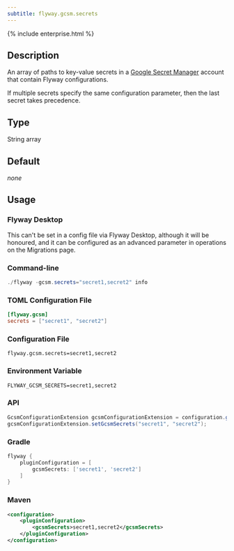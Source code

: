 ```yaml
---
subtitle: flyway.gcsm.secrets
---
```


{% include enterprise.html %}

## Description

An array of paths to key-value secrets in a [Google Secret Manager](Configuration/flyway-namespace/flyway-google-cloud-secret-manager-namespace) account that contain Flyway configurations.

If multiple secrets specify the same configuration parameter, then the last secret takes precedence.

## Type

String array

## Default

<i>none</i>

## Usage

### Flyway Desktop

This can't be set in a config file via Flyway Desktop, although it will be honoured, and it can be configured as an advanced parameter in operations on the Migrations page.

### Command-line

```powershell
./flyway -gcsm.secrets="secret1,secret2" info
```

### TOML Configuration File

```toml
[flyway.gcsm]
secrets = ["secret1", "secret2"]
```

### Configuration File

```properties
flyway.gcsm.secrets=secret1,secret2
```

### Environment Variable

```properties
FLYWAY_GCSM_SECRETS=secret1,secret2
```

### API

```java
GcsmConfigurationExtension gcsmConfigurationExtension = configuration.getConfigurationExtension(GcsmConfigurationExtension.class);
gcsmConfigurationExtension.setGcsmSecrets("secret1", "secret2");
```

### Gradle

```groovy
flyway {
    pluginConfiguration = [
        gcsmSecrets: ['secret1', 'secret2']
    ]
}
```

### Maven

```xml
<configuration>
    <pluginConfiguration>
        <gcsmSecrets>secret1,secret2</gcsmSecrets>
    </pluginConfiguration>
</configuration>
```
